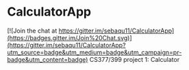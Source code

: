 # CalculatorApp

[![Join the chat at https://gitter.im/sebaqu11/CalculatorApp](https://badges.gitter.im/Join%20Chat.svg)](https://gitter.im/sebaqu11/CalculatorApp?utm_source=badge&utm_medium=badge&utm_campaign=pr-badge&utm_content=badge)
CS377/399 project 1: Calculator
